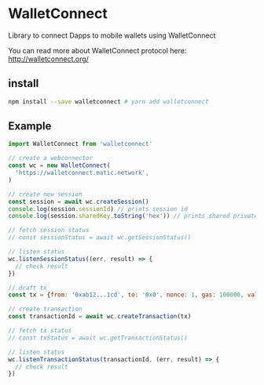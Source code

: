 # WalletConnect

Library to connect Dapps to mobile wallets using WalletConnect

You can read more about WalletConnect protocol here: http://walletconnect.org/

## install

```bash
npm install --save walletconnect # yarn add walletconnect
```

## Example

```js
import WalletConnect from 'walletconnect'

// create a webconnector
const wc = new WalletConnect(
  'https://walletconnect.matic.network',
)

// create new session
const session = await wc.createSession()
console.log(session.sessionId) // prints session id
console.log(session.sharedKey.toString('hex')) // prints shared private key

// fetch session status
// const sessionStatus = await wc.getSessionStatus()

// listen status
wc.listenSessionStatus((err, result) => {
  // check result
})

// draft tx
const tx = {from: '0xab12...1cd', to: '0x0', nonce: 1, gas: 100000, value: 0, data: '0x0'}

// create transaction
const transactionId = await wc.createTransaction(tx)

// fetch tx status
// const txStatus = await wc.getTransactionStatus()

// listen status
wc.listenTransactionStatus(transactionId, (err, result) => {
  // check result
})
```
